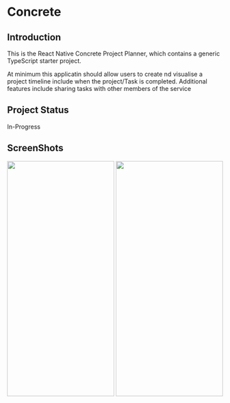 # Concrete

## Introduction
This is the React Native Concrete Project Planner, which contains a generic TypeScript starter project.

At minimum this applicatin should allow users to create nd visualise a project timeline include when the project/Task is completed.
Additional features include sharing tasks with other members of the service 

## Project Status
In-Progress

## ScreenShots

<img src='https://user-images.githubusercontent.com/105352943/183623163-dd179034-b87f-464c-816b-4d0192965471.png' width='250' height='550'/>
<img src='https://user-images.githubusercontent.com/105352943/183623221-0e11f0a7-08e0-458d-8d72-8c961803a8e2.png' width='250' height='550'/>
